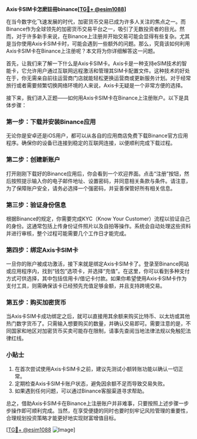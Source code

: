 **Axis卡SIM卡怎麽註冊binance[[TG💪+ @esim1088](https://t.me/s/esim1088)]**

在当今数字化飞速发展的时代，加密货币交易已成为许多人关注的焦点之一。而Binance作为全球领先的加密货币交易平台之一，吸引了无数投资者的目光。然而，对于许多新手来说，在Binance上注册并开始交易可能会显得有些复杂。尤其是当你使用Axis卡SIM卡时，可能会遇到一些额外的问题。那么，究竟该如何利用Axis卡SIM卡在Binance上注册呢？本文将为你详细解答这一问题。

首先，让我们来了解一下什么是Axis卡SIM卡。Axis卡是一种支持eSIM技术的智能卡，它允许用户通过互联网远程激活和管理其SIM卡配置文件。这种技术的好处在于，你无需亲自前往运营商门店就能轻松更换运营商或更新服务计划。对于经常旅行或者需要频繁切换网络环境的人来说，Axis卡无疑是一个非常方便的选择。

接下来，我们进入正题——如何用Axis卡SIM卡在Binance上注册账户。以下是具体步骤：

### 第一步：下载并安装Binance应用

无论你是安卓还是iOS用户，都可以从各自的应用商店免费下载Binance官方应用程序。确保你的设备已连接到稳定的互联网连接，以便顺利完成下载过程。

### 第二步：创建新账户

打开刚刚下载好的Binance应用后，你会看到一个欢迎界面。点击“注册”按钮，然后按照提示输入你的电子邮件地址、设置密码，并同意相关条款与条件。请注意，为了保障账户安全，请务必选择一个强密码，并妥善保管好所有相关信息。

### 第三步：验证身份信息

根据Binance的规定，你需要完成KYC（Know Your Customer）流程以验证自己的身份。这通常包括上传身份证件照片以及自拍等操作。系统会自动处理这些资料并进行审核，整个过程可能需要几个工作日才能完成。

### 第四步：绑定Axis卡SIM卡

一旦你的账户被成功激活，接下来就是绑定Axis卡SIM卡了。登录至Binance网站或应用程序内，找到“钱包”选项卡，并选择“充值”。在这里，你可以看到多种支付方式可供选择，其中包括信用卡/借记卡付款。如果你希望使用Axis卡SIM卡作为支付工具，则需确保该卡已经预先充值足够金额，并且支持跨境交易。

### 第五步：购买加密货币

当Axis卡SIM卡成功绑定之后，就可以直接用其余额来购买比特币、以太坊或其他热门数字货币了。只需输入想要购买的数量，并确认交易即可。需要注意的是，不同国家和地区对加密货币买卖可能存在限制，请事先查阅当地法律法规以免触犯法律红线。

### 小贴士

1. 在首次尝试使用Axis卡SIM卡之前，建议先测试小额转账功能以确认一切正常。
2. 定期检查Axis卡SIM卡账户状态，避免因余额不足而导致交易失败。
3. 如果遇到任何问题，可以通过Binance客服渠道寻求帮助。

总之，借助Axis卡SIM卡在Binance上注册账户并非难事，只要按照上述步骤一步步操作即可顺利完成。当然，在享受便捷的同时也要时刻牢记风险管理的重要性，合理规划投资策略才能更好地实现财富增值目标。

[[TG💪+ @esim1088](https://t.me/s/esim1088) ![Image](https://i.postimg.cc/4NQfJmqS/Snipaste-2025-05-13-00-14-12.png)]